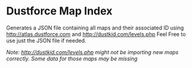 # Dustforce Map Index
Generates a JSON file containing all maps and their associated ID using http://atlas.dustforce.com and http://dustkid.com/levels.php
Feel Free to use just the JSON file if needed.

_Note: http://dustkid.com/levels.php might not be importing new maps correctly. Some data for those maps may be missing_

